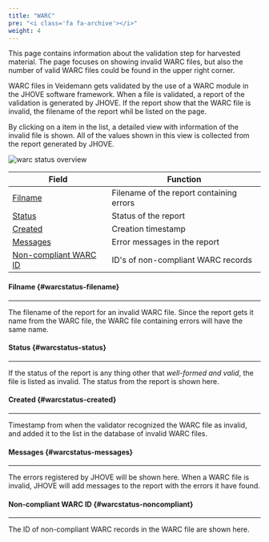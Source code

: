 ```yaml
---
title: "WARC"
pre: "<i class='fa fa-archive'></i>"
weight: 4
---
```


This page contains information about the validation step for harvested material. The page focuses on showing invalid
WARC files, but also the number of valid WARC files could be found in the upper right corner.

WARC files in Veidemann gets validated by the use of a WARC module in the JHOVE software framework. When a file is validated,
a report of the validation is generated by JHOVE. If the report show that the WARC file is invalid, the filename of the 
report whil be listed on the page. 

By clicking on a  item in the list, a detailed view with information of the invalid file is shown. All of the values shown
in this view is collected from the report generated by JHOVE. 

![warc status overview](/veidemann/docs/img/warcstatus/veidemann_dashboard_warcstatus_overview.png)

Field                                              | Function
---------------------------------------------------|------------------------------------------------------
[Filname](#warcstatus-filename)                    | Filename of the report containing errors
[Status](#warcstatus-status)                       | Status of the report
[Created](#warcstatus-created)                     | Creation timestamp 
[Messages](#warcstatus-messages)                   | Error messages in the report 
[Non-compliant WARC ID](#warcstatus-noncompliant)  | ID's of non-compliant WARC records


#### Filname {#warcstatus-filename}
------------------------------------
The filename of the report for an invalid WARC file. Since the report gets it name from the WARC file, the WARC file
containing errors will have the same name.

#### Status {#warcstatus-status}
---------------------------------
If the status of the report is any thing other that *well-formed and valid*, the file is listed as invalid. The status 
from the report is shown here.

#### Created {#warcstatus-created}
-------------------------------------
Timestamp from when the validator recognized the WARC file as invalid, and added it to the list in the database of 
invalid WARC files.

#### Messages {#warcstatus-messages}
--------------------------------------
The errors registered by JHOVE will be shown here.
When a WARC file is invalid, JHOVE will add messages to the report with the errors it have found.


#### Non-compliant WARC ID {#warcstatus-noncompliant}
--------------------------------------------------------
The ID of non-compliant WARC records in the WARC file are shown here.
